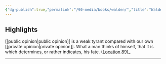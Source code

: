 ```yaml
---
{"dg-publish":true,"permalink":"/90-media/books/walden/","title":"Walden","tags":["#book"]}
---
```



## Highlights
[[public opinion\|public opinion]] is a weak tyrant compared with our own [[private opinion\|private opinion]]. What a man thinks of himself, that it is which determines, or rather indicates, his fate. ([Location 89](https://readwise.io/to_kindle?action=open&asin=B073QLBBYZ&location=89))_

----

